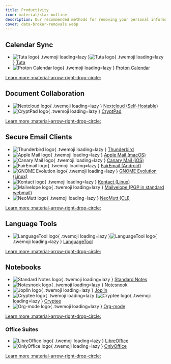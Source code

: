 ```yaml
---
title: Productivity
icon: material/star-outline
description: Our recommended methods for removing your personal information from data brokers and people search sites.
cover: data-broker-removals.webp
---
```

## Calendar Sync

<div class="grid cards" markdown>

- ![Tuta logo](../assets/img/email/tuta.svg#only-light){ .twemoji loading=lazy }![Tuta logo](../assets/img/email/tuta-dark.svg#only-dark){ .twemoji loading=lazy } [Tuta](calendar.md#tuta)
- ![Proton Calendar logo](../assets/img/calendar/proton-calendar.svg){ .twemoji loading=lazy } [Proton Calendar](calendar.md#proton-calendar)

</div>

[Learn more :material-arrow-right-drop-circle:](calendar.md)

## Document Collaboration

<div class="grid cards" markdown>

- ![Nextcloud logo](../assets/img/document-collaboration/nextcloud.svg){ .twemoji loading=lazy } [Nextcloud (Self-Hostable)](document-collaboration.md#nextcloud)
- ![CryptPad logo](../assets/img/document-collaboration/cryptpad.svg){ .twemoji loading=lazy } [CryptPad](document-collaboration.md#cryptpad)

</div>

[Learn more :material-arrow-right-drop-circle:](document-collaboration.md)

## Secure Email Clients

<div class="grid cards" markdown>

- ![Thunderbird logo](../assets/img/email-clients/thunderbird.svg){ .twemoji loading=lazy } [Thunderbird](email-clients.md#thunderbird)
- ![Apple Mail logo](../assets/img/email-clients/applemail.png){ .twemoji loading=lazy } [Apple Mail (macOS)](email-clients.md#apple-mail-macos)
- ![Canary Mail logo](../assets/img/email-clients/canarymail.svg){ .twemoji loading=lazy } [Canary Mail (iOS)](email-clients.md#canary-mail-ios)
- ![FairEmail logo](../assets/img/email-clients/fairemail.svg){ .twemoji loading=lazy } [FairEmail (Android)](email-clients.md#fairemail-android)
- ![GNOME Evolution logo](../assets/img/email-clients/evolution.svg){ .twemoji loading=lazy } [GNOME Evolution (Linux)](email-clients.md#gnome-evolution-gnome)
- ![Kontact logo](../assets/img/email-clients/kontact.svg){ .twemoji loading=lazy } [Kontact (Linux)](email-clients.md#kontact-kde)
- ![Mailvelope logo](../assets/img/email-clients/mailvelope.svg){ .twemoji loading=lazy } [Mailvelope (PGP in standard webmail)](email-clients.md#mailvelope-browser)
- ![NeoMutt logo](../assets/img/email-clients/mutt.svg){ .twemoji loading=lazy } [NeoMutt (CLI)](email-clients.md#neomutt-cli)

</div>

[Learn more :material-arrow-right-drop-circle:](email-clients.md)

## Language Tools

<div class="grid cards" markdown>

- ![LanguageTool logo](../assets/img/language-tools/languagetool.svg#only-light){ .twemoji loading=lazy }![LanguageTool logo](../assets/img/language-tools/languagetool-dark.svg#only-dark){ .twemoji loading=lazy } [LanguageTool](language-tools.md#languagetool)

</div>

[Learn more :material-arrow-right-drop-circle:](language-tools.md)

## Notebooks

<div class="grid cards" markdown>

- ![Standard Notes logo](../assets/img/notebooks/standard-notes.svg){ .twemoji loading=lazy } [Standard Notes](notebooks.md#standard-notes)
- ![Notesnook logo](../assets/img/notebooks/notesnook.svg){ .twemoji loading=lazy } [Notesnook](notebooks.md#notesnook)
- ![Joplin logo](../assets/img/notebooks/joplin.svg){ .twemoji loading=lazy } [Joplin](notebooks.md#joplin)
- ![Cryptee logo](../assets/img/notebooks/cryptee.svg#only-light){ .twemoji loading=lazy }![Cryptee logo](../assets/img/notebooks/cryptee-dark.svg#only-dark){ .twemoji loading=lazy } [Cryptee](notebooks.md#cryptee)
- ![Org-mode logo](../assets/img/notebooks/org-mode.svg){ .twemoji loading=lazy } [Org-mode](notebooks.md#org-mode)

</div>

[Learn more :material-arrow-right-drop-circle:](notebooks.md)

### Office Suites

<div class="grid cards" markdown>

- ![LibreOffice logo](../assets/img/office-suites/libreoffice.svg){ .twemoji loading=lazy } [LibreOffice](office-suites.md#libreoffice)
- ![OnlyOffice logo](../assets/img/office-suites/onlyoffice.svg){ .twemoji loading=lazy } [OnlyOffice](office-suites.md#onlyoffice)

</div>

[Learn more :material-arrow-right-drop-circle:](office-suites.md)
